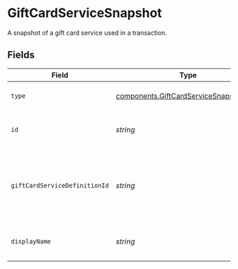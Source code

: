 # GiftCardServiceSnapshot

A snapshot of a gift card service used in a transaction.


## Fields

| Field                                                                                            | Type                                                                                             | Required                                                                                         | Description                                                                                      | Example                                                                                          |
| ------------------------------------------------------------------------------------------------ | ------------------------------------------------------------------------------------------------ | ------------------------------------------------------------------------------------------------ | ------------------------------------------------------------------------------------------------ | ------------------------------------------------------------------------------------------------ |
| `type`                                                                                           | [components.GiftCardServiceSnapshotType](../../models/components/giftcardservicesnapshottype.md) | :heavy_minus_sign:                                                                               | The type of this resource.                                                                       | gift-card-service                                                                                |
| `id`                                                                                             | *string*                                                                                         | :heavy_minus_sign:                                                                               | The ID of this gift card service.                                                                | 6c020bf3-179b-4f4f-858d-84e39e196e0f                                                             |
| `giftCardServiceDefinitionId`                                                                    | *string*                                                                                         | :heavy_minus_sign:                                                                               | The ID of the gift card service definition used to create this service.<br/>                     | qwikcilver-gift-card                                                                             |
| `displayName`                                                                                    | *string*                                                                                         | :heavy_minus_sign:                                                                               | The custom name set for this service.                                                            | Qwikcilver UK                                                                                    |
